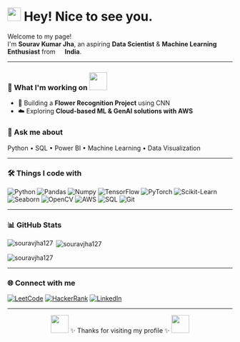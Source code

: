 <h1><img src="https://emojis.slackmojis.com/emojis/images/1531849430/4246/blob-sunglasses.gif?1531849430" width="30"/> Hey! Nice to see you.</h1>

<p>Welcome to my page! </br> I'm <b>Sourav Kumar Jha</b>, an aspiring <b>Data Scientist</b> & <b>Machine Learning Enthusiast</b> from <img src="https://cdn-icons-png.flaticon.com/512/197/197419.png" width="13"/> <b>India</b>. </p>

---

<h3>🔭 What I'm working on <img src="https://media.giphy.com/media/WUlplcMpOCEmTGBtBW/giphy.gif" width="40"/>
</h3>
<ul>
  <li>🌸 Building a <b>Flower Recognition Project</b> using CNN</li>
  <li>☁️ Exploring <b>Cloud-based ML & GenAI solutions with AWS</b></li> 
</ul>

<h3>💬 Ask me about </h3>
<p>Python • SQL • Power BI • Machine Learning • Data Visualization</p>   

---

<h3>🛠 Things I code with </h3>
<p>
  <img alt="Python" src="https://img.shields.io/badge/-Python-3776AB?style=flat-square&logo=python&logoColor=white" />
  <img alt="Pandas" src="https://img.shields.io/badge/-Pandas-150458?style=flat-square&logo=pandas&logoColor=white" />
  <img alt="Numpy" src="https://img.shields.io/badge/-NumPy-013243?style=flat-square&logo=numpy&logoColor=white" />
  <img alt="TensorFlow" src="https://img.shields.io/badge/-TensorFlow-FF6F00?style=flat-square&logo=tensorflow&logoColor=white" />
  <img alt="PyTorch" src="https://img.shields.io/badge/-PyTorch-EE4C2C?style=flat-square&logo=pytorch&logoColor=white" />
  <img alt="Scikit-Learn" src="https://img.shields.io/badge/-Scikit--Learn-F7931E?style=flat-square&logo=scikit-learn&logoColor=white" />
  <img alt="Seaborn" src="https://img.shields.io/badge/-Seaborn-3776AB?style=flat-square&logo=python&logoColor=white" />
  <img alt="OpenCV" src="https://img.shields.io/badge/-OpenCV-5C3EE8?style=flat-square&logo=opencv&logoColor=white" />
  <img alt="AWS" src="https://img.shields.io/badge/-AWS-232F3E?style=flat-square&logo=amazon-aws&logoColor=white" />
  <img alt="SQL" src="https://img.shields.io/badge/-SQL-336791?style=flat-square&logo=postgresql&logoColor=white" />
  <img alt="Git" src="https://img.shields.io/badge/-Git-F05032?style=flat-square&logo=git&logoColor=white" />
</p>

---

<h3>📊 GitHub Stats</h3>
<p>
  <img align="left" src="https://github-readme-stats.vercel.app/api/top-langs?username=souravjha127&show_icons=true&locale=en&layout=compact&theme=radical" alt="souravjha127" />
</p>
<p>&nbsp;<img align="center" src="https://github-readme-stats.vercel.app/api?username=souravjha127&show_icons=true&theme=radical" alt="souravjha127" /></p>
<p><img align="center" src="https://github-readme-streak-stats.herokuapp.com/?user=souravjha127&theme=radical" alt="souravjha127" /></p>

---

<h3>🌐 Connect with me </h3>
<p align="left">
  <a href="https://www.leetcode.com/souravjha" target="_blank"><img alt="LeetCode" src="https://img.shields.io/badge/LeetCode-000000?style=for-the-badge&logo=LeetCode&logoColor=yellow" /></a>
  <a href="https://www.hackerrank.com/profile/souravjhabhaibh1" target="_blank"><img alt="HackerRank" src="https://img.shields.io/badge/HackerRank-2EC866?style=for-the-badge&logo=HackerRank&logoColor=white" /></a>
  <a href="https://www.linkedin.com/in/souravkumarjha22/" target="_blank"><img alt="LinkedIn" src="https://img.shields.io/badge/LinkedIn-0A66C2?style=for-the-badge&logo=linkedin&logoColor=white" /></a>
</p>

---

<p align="center"><img src="https://media.giphy.com/media/3o7TKMt1VVNkHV2PaE/giphy.gif" width="40"/>
✨ Thanks for visiting my profile ✨ <img src="https://media.giphy.com/media/3o7TKMt1VVNkHV2PaE/giphy.gif" width="40"/>
</p>
